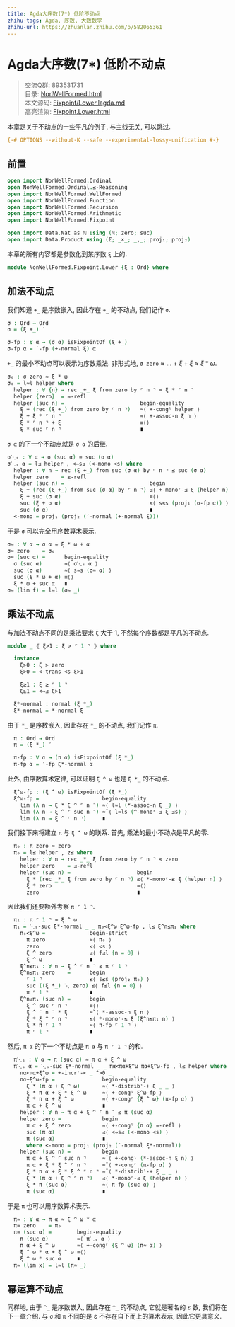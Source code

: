 ```yaml
---
title: Agda大序数(7*) 低阶不动点
zhihu-tags: Agda, 序数, 大数数学
zhihu-url: https://zhuanlan.zhihu.com/p/582065361
---
```


# Agda大序数(7*) 低阶不动点

> 交流Q群: 893531731  
> 目录: [NonWellFormed.html](https://choukh.github.io/agda-veblen/NonWellFormed.html)  
> 本文源码: [Fixpoint/Lower.lagda.md](https://github.com/choukh/agda-veblen/blob/main/src/NonWellFormed/Fixpoint/Lower.lagda.md)  
> 高亮渲染: [Fixpoint.Lower.html](https://choukh.github.io/agda-veblen/NonWellFormed.Fixpoint.Lower.html)  

本章是关于不动点的一些平凡的例子, 与主线无关, 可以跳过.

```agda
{-# OPTIONS --without-K --safe --experimental-lossy-unification #-}
```

## 前置

```agda
open import NonWellFormed.Ordinal
open NonWellFormed.Ordinal.≤-Reasoning
open import NonWellFormed.WellFormed
open import NonWellFormed.Function
open import NonWellFormed.Recursion
open import NonWellFormed.Arithmetic
open import NonWellFormed.Fixpoint

open import Data.Nat as ℕ using (ℕ; zero; suc)
open import Data.Product using (Σ; _×_; _,_; proj₁; proj₂)
```

本章的所有内容都是参数化到某序数 `ξ` 上的.

```agda
module NonWellFormed.Fixpoint.Lower {ξ : Ord} where
```

## 加法不动点

我们知道 `+_` 是序数嵌入, 因此存在 `+_` 的不动点, 我们记作 `σ`.

```agda
σ : Ord → Ord
σ = (ξ +_) ′

σ-fp : ∀ α → (σ α) isFixpointOf (ξ +_)
σ-fp α = ′-fp (+-normal ξ) α
```

`+_` 的最小不动点可以表示为序数乘法. 非形式地, `σ zero` ≈ $... + ξ + ξ$ ≈ $ξ * ω$.

```agda
σ₀ : σ zero ≈ ξ * ω
σ₀ = l≈l helper where
  helper : ∀ {n} → rec _+_ ξ from zero by ⌜ n ⌝ ≈ ξ * ⌜ n ⌝
  helper {zero}  = ≈-refl
  helper {suc n} =                        begin-equality
    ξ + (rec (ξ +_) from zero by ⌜ n ⌝)   ≈⟨ +-congˡ helper ⟩
    ξ + ξ * ⌜ n ⌝                         ≈⟨ +-assoc-n ξ n ⟩
    ξ * ⌜ n ⌝ + ξ                         ≡⟨⟩
    ξ * suc ⌜ n ⌝                         ∎
```

`σ α` 的下一个不动点就是 `σ α` 的后继.

```agda
σ⋱ₛ : ∀ α → σ (suc α) ≈ suc (σ α)
σ⋱ₛ α = l≤ helper , <⇒s≤ (<-mono <s) where
  helper : ∀ n → rec (ξ +_) from suc (σ α) by ⌜ n ⌝ ≤ suc (σ α)
  helper zero    = ≤-refl
  helper (suc n) =                           begin
    ξ + (rec (ξ +_) from suc (σ α) by ⌜ n ⌝) ≤⟨ +-monoʳ-≤ ξ (helper n) ⟩
    ξ + suc (σ α)                            ≡⟨⟩
    suc (ξ + σ α)                            ≤⟨ s≤s (proj₁ (σ-fp α)) ⟩
    suc (σ α)                                ∎
  <-mono = proj₁ (proj₂ (′-normal (+-normal ξ)))
```

于是 `σ` 可以完全用序数算术表示.

```agda
σ≈ : ∀ α → σ α ≈ ξ * ω + α
σ≈ zero    = σ₀
σ≈ (suc α) =      begin-equality
  σ (suc α)       ≈⟨ σ⋱ₛ α ⟩
  suc (σ α)       ≈⟨ s≈s (σ≈ α) ⟩
  suc (ξ * ω + α) ≡⟨⟩
  ξ * ω + suc α   ∎
σ≈ (lim f) = l≈l (σ≈ _)
```

## 乘法不动点

与加法不动点不同的是乘法要求 `ξ` 大于 1, 不然每个序数都是平凡的不动点.

```agda
module _ ⦃ ξ>1 : ξ > ⌜ 1 ⌝ ⦄ where

  instance
    ξ>0 : ξ > zero
    ξ>0 = <-trans <s ξ>1

    ξ≥1 : ξ ≥ ⌜ 1 ⌝
    ξ≥1 = <⇒≤ ξ>1

  ξ*-normal : normal (ξ *_)
  ξ*-normal = *-normal ξ
```

由于 `*_` 是序数嵌入, 因此存在 `*_` 的不动点, 我们记作 `π`.

```agda
  π : Ord → Ord
  π = (ξ *_) ′

  π-fp : ∀ α → (π α) isFixpointOf (ξ *_)
  π-fp α = ′-fp ξ*-normal α
```

此外, 由序数算术定律, 可以证明 `ξ ^ ω` 也是 `ξ *_` 的不动点.

```agda
  ξ^ω-fp : (ξ ^ ω) isFixpointOf (ξ *_)
  ξ^ω-fp =                    begin-equality
    lim (λ n → ξ * ξ ^ ⌜ n ⌝) ≈⟨ l≈l (*-assoc-n ξ _) ⟩
    lim (λ n → ξ ^ ⌜ suc n ⌝) ≈˘⟨ l≈ls (^-monoʳ-≤ ξ ≤s) ⟩
    lim (λ n → ξ ^ ⌜ n ⌝)     ∎
```

我们接下来将建立 `π` 与 `ξ ^ ω` 的联系. 首先, 乘法的最小不动点是平凡的零.

```agda
  π₀ : π zero ≈ zero
  π₀ = l≤ helper , z≤ where
    helper : ∀ n → rec _*_ ξ from zero by ⌜ n ⌝ ≤ zero
    helper zero    = ≤-refl
    helper (suc n) =                     begin
      ξ * (rec _*_ ξ from zero by ⌜ n ⌝) ≤⟨ *-monoʳ-≤ ξ (helper n) ⟩
      ξ * zero                           ≡⟨⟩
      zero                               ∎
```

因此我们还要额外考察 `π ⌜ 1 ⌝`.

```agda
  π₁ : π ⌜ 1 ⌝ ≈ ξ ^ ω
  π₁ = ⋱ₛ-suc ξ*-normal _ _ π₀<ξ^ω ξ^ω-fp , l≤ ξ^n≤π₁ where
    π₀<ξ^ω =              begin-strict
      π zero              ≈⟨ π₀ ⟩
      zero                <⟨ <s ⟩
      ξ ^ zero            ≤⟨ f≤l {n = 0} ⟩
      ξ ^ ω               ∎
    ξ^n≤π₁ : ∀ n → ξ ^ ⌜ n ⌝ ≤ π ⌜ 1 ⌝
    ξ^n≤π₁ zero    =      begin
      ⌜ 1 ⌝               ≤⟨ s≤s (proj₂ π₀) ⟩
      suc ((ξ *_) ⋱ zero) ≤⟨ f≤l {n = 0} ⟩
      π ⌜ 1 ⌝             ∎
    ξ^n≤π₁ (suc n) =      begin
      ξ ^ suc ⌜ n ⌝       ≡⟨⟩
      ξ ^ ⌜ n ⌝ * ξ       ≈˘⟨ *-assoc-n ξ n ⟩
      ξ * ξ ^ ⌜ n ⌝       ≤⟨ *-monoʳ-≤ ξ (ξ^n≤π₁ n) ⟩
      ξ * π ⌜ 1 ⌝         ≈⟨ π-fp ⌜ 1 ⌝ ⟩
      π ⌜ 1 ⌝             ∎
```

然后, `π α` 的下一个不动点是 `π α` 与 `π ⌜ 1 ⌝` 的和.

```agda
  π⋱ₛ : ∀ α → π (suc α) ≈ π α + ξ ^ ω
  π⋱ₛ α = ⋱ₛ-suc ξ*-normal _ _ πα<πα+ξ^ω πα+ξ^ω-fp , l≤ helper where
    πα<πα+ξ^ω = +-incrʳ-< _ ^>0 _
    πα+ξ^ω-fp =               begin-equality
      ξ * (π α + ξ ^ ω)       ≈⟨ *-distribˡ-+ ξ _ _ ⟩
      ξ * π α + ξ * ξ ^ ω     ≈⟨ +-congˡ ξ^ω-fp ⟩
      ξ * π α + ξ ^ ω         ≈⟨ +-congʳ {ξ ^ ω} (π-fp α) ⟩
      π α + ξ ^ ω             ∎
    helper : ∀ n → π α + ξ ^ ⌜ n ⌝ ≤ π (suc α)
    helper zero =             begin
      π α + ξ ^ zero          ≈⟨ +-congˡ {π α} ≈-refl ⟩
      suc (π α)               ≤⟨ <⇒s≤ (<-mono <s) ⟩
      π (suc α)               ∎
      where <-mono = proj₁ (proj₂ (′-normal ξ*-normal))
    helper (suc n) =          begin
      π α + ξ ^ ⌜ suc n ⌝     ≈˘⟨ +-congˡ (*-assoc-n ξ n) ⟩
      π α + ξ * ξ ^ ⌜ n ⌝     ≈˘⟨ +-congʳ (π-fp α) ⟩
      ξ * π α + ξ * ξ ^ ⌜ n ⌝ ≈˘⟨ *-distribˡ-+ ξ _ _ ⟩
      ξ * (π α + ξ ^ ⌜ n ⌝)   ≤⟨ *-monoʳ-≤ ξ (helper n) ⟩
      ξ * π (suc α)           ≈⟨ π-fp (suc α) ⟩
      π (suc α)               ∎
```

于是 `π` 也可以用序数算术表示.

```agda
  π≈ : ∀ α → π α ≈ ξ ^ ω * α
  π≈ zero    = π₀
  π≈ (suc α) =        begin-equality
    π (suc α)         ≈⟨ π⋱ₛ α ⟩
    π α + ξ ^ ω       ≈⟨ +-congʳ {ξ ^ ω} (π≈ α) ⟩
    ξ ^ ω * α + ξ ^ ω ≡⟨⟩
    ξ ^ ω * suc α     ∎
  π≈ (lim x) = l≈l (π≈ _)
```

## 幂运算不动点

同样地, 由于 `^_` 是序数嵌入, 因此存在 `^_` 的不动点, 它就是著名的 ε 数, 我们将在下一章介绍. 与 `σ` 和 `π` 不同的是 ε 不存在自下而上的算术表示, 因此它更具意义.
